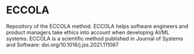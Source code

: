 # ECCOLA
Repository of the ECCOLA method. ECCOLA helps software engineers and product managers take ethics into account when developing AI/ML systems. ECCOLA is a scientific method published in Journal of Systems and Software: doi.org/10.1016/j.jss.2021.111067
